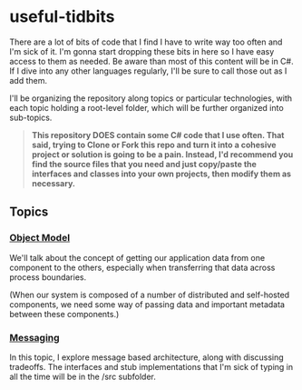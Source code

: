 # useful-tidbits
There are a lot of bits of code that I find I have to write way too often and I'm sick of it.  I'm gonna start dropping these bits in here so I have easy access to them as needed.  Be aware than most of this content will be in C#.  If I dive into any other languages regularly, I'll be sure to call those out as I add them.

I'll be organizing the repository along topics or particular technologies, with each topic holding a root-level folder, which will be further organized into sub-topics.

> **This repository DOES contain some C# code that I use often.  That said, trying to Clone or Fork this repo and turn it into a cohesive project or solution is going to be a pain.  Instead, I'd recommend you find the source files that you need and just copy/paste the interfaces and classes into your own projects, then modify them as necessary.**

## Topics
### [Object Model](/serialization/README.md)
We'll talk about the concept of getting our application data from one component to the others, especially when transferring that data across process boundaries.  

(When our system is composed of a number of distributed and self-hosted components, we need some way of passing data and important metadata between these components.)
### [Messaging](/messaging/README.md)  
In this topic, I explore message based architecture, along with discussing tradeoffs.  The interfaces and stub implementations that I'm sick of typing in all the time will be in the /src subfolder.